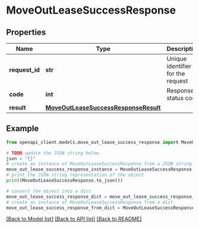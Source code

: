 # MoveOutLeaseSuccessResponse


## Properties

Name | Type | Description | Notes
------------ | ------------- | ------------- | -------------
**request_id** | **str** | Unique identifier for the request | 
**code** | **int** | Response status code | 
**result** | [**MoveOutLeaseSuccessResponseResult**](MoveOutLeaseSuccessResponseResult.md) |  | 

## Example

```python
from openapi_client.models.move_out_lease_success_response import MoveOutLeaseSuccessResponse

# TODO update the JSON string below
json = "{}"
# create an instance of MoveOutLeaseSuccessResponse from a JSON string
move_out_lease_success_response_instance = MoveOutLeaseSuccessResponse.from_json(json)
# print the JSON string representation of the object
print(MoveOutLeaseSuccessResponse.to_json())

# convert the object into a dict
move_out_lease_success_response_dict = move_out_lease_success_response_instance.to_dict()
# create an instance of MoveOutLeaseSuccessResponse from a dict
move_out_lease_success_response_from_dict = MoveOutLeaseSuccessResponse.from_dict(move_out_lease_success_response_dict)
```
[[Back to Model list]](../README.md#documentation-for-models) [[Back to API list]](../README.md#documentation-for-api-endpoints) [[Back to README]](../README.md)


